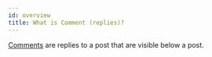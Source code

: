 ```yaml
---
id: overview
title: What is Comment (replies)?
---
```


[Comments](https://docs.subsocial.network/js-docs/js-sdk/interfaces/interfaces.comment.html) are replies to a post that are visible below a post.
